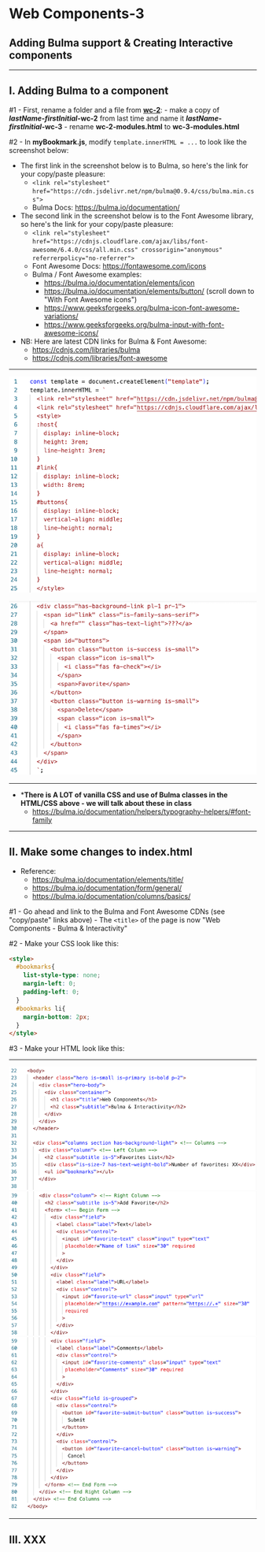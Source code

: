 # Web Components-3
## Adding Bulma support & Creating Interactive components

<hr>

## I. Adding Bulma to a component

#1 - First, rename a folder and a file from [**wc-2**](./wc-2.md):
    - make a copy of ***lastName*-*firstInitial*-wc-2** from last time and name it ***lastName*-*firstInitial*-wc-3**
    - rename **wc-2-modules.html** to **wc-3-modules.html**
    
    
#2 - In **myBookmark.js**, modify `template.innerHTML = ...` to look like the screenshot below:

- The first link in the screenshot below is to Bulma, so here's the link for your copy/paste pleasure: 
  - `<link rel="stylesheet" href="https://cdn.jsdelivr.net/npm/bulma@0.9.4/css/bulma.min.css">`
  - Bulma Docs: https://bulma.io/documentation/
- The second link in the screenshot below is to the Font Awesome library, so here's the link for your copy/paste pleasure:
  - `<link rel="stylesheet" href="https://cdnjs.cloudflare.com/ajax/libs/font-awesome/6.4.0/css/all.min.css" crossorigin="anonymous" referrerpolicy="no-referrer">`
  - Font Awesome Docs: https://fontawesome.com/icons
  - Bulma / Font Awesome examples:
    - https://bulma.io/documentation/elements/icon
    - https://bulma.io/documentation/elements/button/ (scroll down to "With Font Awesome icons")
    - https://www.geeksforgeeks.org/bulma-icon-font-awesome-variations/
    - https://www.geeksforgeeks.org/bulma-input-with-font-awesome-icons/
- NB: Here are latest CDN links for Bulma & Font Awesome:
  - https://cdnjs.com/libraries/bulma
  - https://cdnjs.com/libraries/font-awesome

<hr>

![screenshot](_images/_wc/wc-3A.png)

![screenshot](_images/_wc/wc-3B.png)

<hr>

- ***There is A LOT of vanilla CSS and use of Bulma classes in the HTML/CSS above - we will talk about these in class**
  - https://bulma.io/documentation/helpers/typography-helpers/#font-family

<hr>

## II. Make some changes to index.html

- Reference:
  - https://bulma.io/documentation/elements/title/
  - https://bulma.io/documentation/form/general/
  - https://bulma.io/documentation/columns/basics/

#1 - Go ahead and link to the Bulma and Font Awesome CDNs (see "copy/paste" links above)
    - The `<title>` of the page is now "Web Components - Bulma & Interactivity"

#2 - Make your CSS look like this:

```html
<style>
  #bookmarks{
    list-style-type: none;
    margin-left: 0;
    padding-left: 0;
  }
  #bookmarks li{
    margin-bottom: 2px;
  }
</style>
```

#3 - Make your HTML look like this:

<hr>

![screenshot](_images/_wc/wc-3C.png)
![screenshot](_images/_wc/wc-3D.png)
![screenshot](_images/_wc/wc-3E.png)

<hr>

## III. XXX
